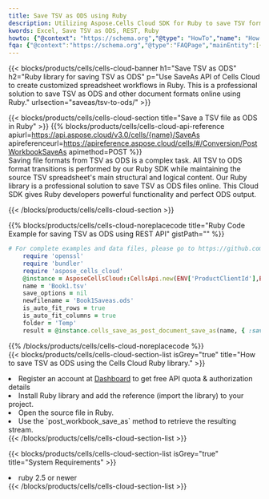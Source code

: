 ```yaml
---
title: Save TSV as ODS using Ruby 
description: Utilizing Aspose.Cells Cloud SDK for Ruby to save TSV format file as ODS format file. 
kwords: Excel, Save TSV as ODS, REST, Ruby
howto: {"@context": "https://schema.org","@type": "HowTo","name": "How to save TSV as ODS using the Cells Cloud Ruby library.","description": "How to save TSV as ODS using the Cells Cloud Ruby library.","image": {"@type": "ImageObject"},"url": "/ruby/saveas/tsv-to-ods/","step": [{ "@type": "HowToStep","name": "How to save TSV as ODS using the Cells Cloud Ruby library. step 1", "image": {"@type": "ImageObject",},"url": "/ruby/saveas/tsv-to-ods/","text": "Register an account at <a href='https://dashboard.aspose.cloud/'>Dashboard</a> to get free API quota & authorization details",},{ "@type": "HowToStep","name": "How to save TSV as ODS using the Cells Cloud Ruby library. step 1", "image": {"@type": "ImageObject",},"url": "/ruby/saveas/tsv-to-ods/","text": "Install Ruby library and add the reference (import the library) to your project.",},{ "@type": "HowToStep","name": "How to save TSV as ODS using the Cells Cloud Ruby library. step 1", "image": {"@type": "ImageObject",},"url": "/ruby/saveas/tsv-to-ods/","text": "Open the source file in Ruby.",},{ "@type": "HowToStep","name": "How to save TSV as ODS using the Cells Cloud Ruby library. step 1", "image": {"@type": "ImageObject",},"url": "/ruby/saveas/tsv-to-ods/","text": "Use the `post_workbook_save_as` method to retrieve the resulting stream.",}, ],"supply": {"@type": "HowToSupply","name": "document"},"tool": [{"@type": "HowToTool","name": "RubyMine, Visual Studio Code, Aptana Studio, NetBeans"},{"@type": "HowToTool","name": "Aspose Cells"}],"totalTime": "PT6M"}
fqa: {"@context":"https://schema.org","@type":"FAQPage","mainEntity":[{"@type":"Question","name":"Why save file as other formats file in C# using REST API?","acceptedAnswer":{"@type":"Answer","text":"Documents are encoded in many ways, and some files may be incompatible with the software you use. To open and read such files, just save them as appropriate file formats.<br/><ol><li>Install .NET SDK and add the reference (import the library) to your project.</li><li>Open the source file in C# using REST API.</li><li>Call the PostWorkbookSaveAsRequest() method, passing an output filename with required extension.</li><li>Get the result of save as a separate file.</li></ol>"}},{"@type":"Question","name":"What file formats can I save as with your C# library?","acceptedAnswer":{"@type":"Answer","text":"We support a variety of file formats for conversion using .NET library, including XLSX, Excel, xls , PDF, CSV, HTML, Markdown, XML, PNG, JPG, TIFF, Json, TXT and many more."}},{"@type":"Question","name":"What is the maximum allowed file size for conversion using this .NET library?","acceptedAnswer":{"@type":"Answer","text":"There are no file size limits for format conversions using .NET library."}}]}
---
```



{{< blocks/products/cells/cells-cloud-banner h1="Save TSV as ODS" h2="Ruby library for saving TSV as ODS" p="Use SaveAs API of Cells Cloud to create customized spreadsheet workflows in Ruby. This is a professional solution to save TSV as ODS and other document formats online using Ruby." urlsection="saveas/tsv-to-ods/" >}}

{{< blocks/products/cells/cells-cloud-section  title="Save a TSV file as ODS in Ruby" >}}
{{% blocks/products/cells/cells-cloud-api-reference  apiurl=https://api.aspose.cloud/v3.0/cells/{name}/SaveAs  apireferenceurl=https://apireference.aspose.cloud/cells/#/Conversion/PostWorkbookSaveAs  apimethod=POST %}}
<br/>
Saving file formats from TSV as ODS is a complex task. All TSV to ODS format transitions is performed by our Ruby SDK while maintaining the source TSV spreadsheet's main structural and logical content. Our Ruby library is a professional solution to save TSV as ODS files online. This Cloud SDK gives Ruby developers powerful functionality and perfect ODS output.

{{< /blocks/products/cells/cells-cloud-section >}}

{{% blocks/products/cells/cells-cloud-noreplacecode title="Ruby Code Example for saving TSV as ODS using REST API" gistPath="" %}}
  
```ruby
# For complete examples and data files, please go to https://github.com/aspose-cells-cloud/aspose-cells-cloud-ruby/
    require 'openssl'
    require 'bundler'
    require 'aspose_cells_cloud'
    @instance = AsposeCellsCloud::CellsApi.new(ENV['ProductClientId'],ENV['ProductClientSecret'])
    name = 'Book1.tsv'
    save_options = nil
    newfilename = 'Book1Saveas.ods'
    is_auto_fit_rows = true
    is_auto_fit_columns = true
    folder = 'Temp'
    result = @instance.cells_save_as_post_document_save_as(name, { :save_options=>save_options, :newfilename=>(folder+"/"+newfilename), :is_auto_fit_rows=>is_auto_fit_rows, :is_auto_fit_columns=>is_auto_fit_columns, :folder=>folder})
```
  
{{% /blocks/products/cells/cells-cloud-noreplacecode  %}}
<br/>
{{< blocks/products/cells/cells-cloud-section-list isGrey="true"  title="How to save TSV as ODS using the Cells Cloud Ruby library." >}}
<li>Register an account at <a href="https://dashboard.aspose.cloud/">Dashboard</a> to get free API quota & authorization details</li>
<li>Install Ruby library and add the reference (import the library) to your project.</li>
<li>Open the source file in Ruby.</li>
<li>Use the `post_workbook_save_as` method to retrieve the resulting stream.</li>
{{< /blocks/products/cells/cells-cloud-section-list >}}

{{< blocks/products/cells/cells-cloud-section-list isGrey="true"  title="System Requirements" >}}
<li>ruby 2.5 or newer</li>
{{< /blocks/products/cells/cells-cloud-section-list >}}
